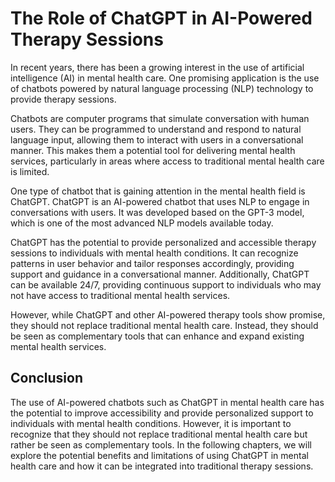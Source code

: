 The Role of ChatGPT in AI-Powered Therapy Sessions
================================================================

In recent years, there has been a growing interest in the use of artificial intelligence (AI) in mental health care. One promising application is the use of chatbots powered by natural language processing (NLP) technology to provide therapy sessions.

Chatbots are computer programs that simulate conversation with human users. They can be programmed to understand and respond to natural language input, allowing them to interact with users in a conversational manner. This makes them a potential tool for delivering mental health services, particularly in areas where access to traditional mental health care is limited.

One type of chatbot that is gaining attention in the mental health field is ChatGPT. ChatGPT is an AI-powered chatbot that uses NLP to engage in conversations with users. It was developed based on the GPT-3 model, which is one of the most advanced NLP models available today.

ChatGPT has the potential to provide personalized and accessible therapy sessions to individuals with mental health conditions. It can recognize patterns in user behavior and tailor responses accordingly, providing support and guidance in a conversational manner. Additionally, ChatGPT can be available 24/7, providing continuous support to individuals who may not have access to traditional mental health services.

However, while ChatGPT and other AI-powered therapy tools show promise, they should not replace traditional mental health care. Instead, they should be seen as complementary tools that can enhance and expand existing mental health services.

Conclusion
----------

The use of AI-powered chatbots such as ChatGPT in mental health care has the potential to improve accessibility and provide personalized support to individuals with mental health conditions. However, it is important to recognize that they should not replace traditional mental health care but rather be seen as complementary tools. In the following chapters, we will explore the potential benefits and limitations of using ChatGPT in mental health care and how it can be integrated into traditional therapy sessions.
